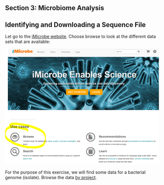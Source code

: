 ## Section 3: Microbiome Analysis



## Identifying and Downloading a Sequence File

Let go to the [iMicrobe website](https://www.imicrobe.us/). Choose browse to look at the different data sets that are available:

![choose browse on imicrobe](https://github.com/OUGenomics/Bioinformatics-ARET-July2018/blob/master/images/imicrobe_home.PNG)

For the purpose of this exercise, we will find some data for a bacterial genome (isolate).  Browse the data [by project](https://www.imicrobe.us/#projects).  
